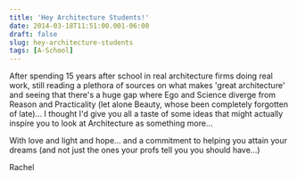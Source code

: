 ```yaml
---
title: 'Hey Architecture Students!'
date: 2014-03-18T11:51:00.001-06:00
draft: false
slug: hey-architecture-students
tags: [A-School]
---
```


After spending 15 years after school in real architecture firms doing real work, still reading a plethora of sources on what makes 'great architecture' and seeing that there's a huge gap where Ego and Science diverge from Reason and Practicality (let alone Beauty, whose been completely forgotten of late)... I thought I'd give you all a taste of some ideas that might actually inspire you to look at Architecture as something more...  
  
With love and light and hope... and a commitment to helping you attain your dreams (and not just the ones your profs tell you you should have...)  
  
Rachel